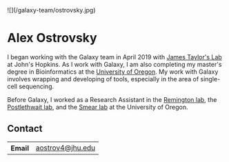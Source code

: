 <div class='right'>![](/galaxy-team/ostrovsky.jpg)</div>

# Alex Ostrovsky

I began working with the Galaxy team in April 2019 with [James Taylor's Lab](https://web.archive.org/web/20210308182933/https://taylorlab.org/) at John's Hopkins. As I work with Galaxy, I am also completing my master's degree in Bioinformatics at the [University of Oregon](https://bioinformatics.uoregon.edu/). My work with Galaxy involves wrapping and developing of tools, especially in the area of single-cell sequencing.

Before Galaxy, I worked as a Research Assistant in the [Remington lab](http://molbio.uoregon.edu/remington/), the [Postlethwait lab](https://ion.uoregon.edu/content/john-postlethwait), and the [Smear lab](https://ion.uoregon.edu/content/matt-smear) at the University of Oregon.

## Contact

<table>
  <tr>
    <th> Email </th>
    <td> <a href="mailto:aostrov4@jhu.edu">aostrov4@jhu.edu</a> </td>
  </tr>
</table>
